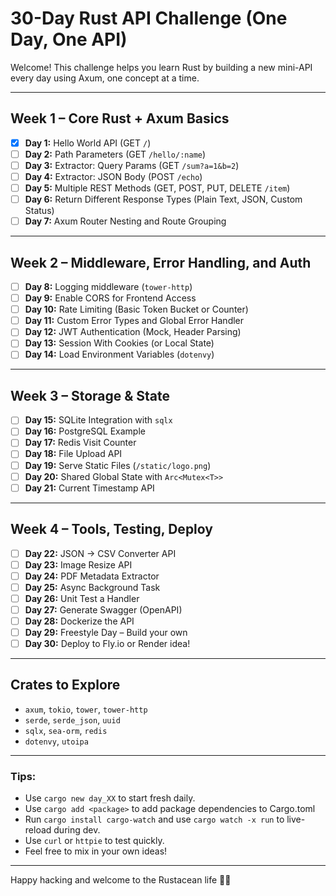 # 30-Day Rust API Challenge (One Day, One API)

Welcome! This challenge helps you learn Rust by building a new mini-API every day using Axum, one concept at a time.

---

## Week 1 – Core Rust + Axum Basics

- [x] **Day 1:** Hello World API (GET `/`)
- [ ] **Day 2:** Path Parameters (GET `/hello/:name`)
- [ ] **Day 3:** Extractor: Query Params (GET `/sum?a=1&b=2`)
- [ ] **Day 4:** Extractor: JSON Body (POST `/echo`)
- [ ] **Day 5:** Multiple REST Methods (GET, POST, PUT, DELETE `/item`)
- [ ] **Day 6:** Return Different Response Types (Plain Text, JSON, Custom Status)
- [ ] **Day 7:** Axum Router Nesting and Route Grouping

---

## Week 2 – Middleware, Error Handling, and Auth

- [ ] **Day 8:** Logging middleware (`tower-http`)
- [ ] **Day 9:** Enable CORS for Frontend Access
- [ ] **Day 10:** Rate Limiting (Basic Token Bucket or Counter)
- [ ] **Day 11:** Custom Error Types and Global Error Handler
- [ ] **Day 12:** JWT Authentication (Mock, Header Parsing)
- [ ] **Day 13:** Session With Cookies (or Local State)
- [ ] **Day 14:** Load Environment Variables (`dotenvy`)

---

## Week 3 – Storage & State

- [ ] **Day 15:** SQLite Integration with `sqlx`
- [ ] **Day 16:** PostgreSQL Example
- [ ] **Day 17:** Redis Visit Counter
- [ ] **Day 18:** File Upload API
- [ ] **Day 19:** Serve Static Files (`/static/logo.png`)
- [ ] **Day 20:** Shared Global State with `Arc<Mutex<T>>`
- [ ] **Day 21:** Current Timestamp API

---

## Week 4 – Tools, Testing, Deploy

- [ ] **Day 22:** JSON → CSV Converter API
- [ ] **Day 23:** Image Resize API
- [ ] **Day 24:** PDF Metadata Extractor
- [ ] **Day 25:** Async Background Task
- [ ] **Day 26:** Unit Test a Handler
- [ ] **Day 27:** Generate Swagger (OpenAPI)
- [ ] **Day 28:** Dockerize the API
- [ ] **Day 29:** Freestyle Day – Build your own
- [ ] **Day 30:** Deploy to Fly.io or Render idea!

---

## Crates to Explore

- `axum`, `tokio`, `tower`, `tower-http`
- `serde`, `serde_json`, `uuid`
- `sqlx`, `sea-orm`, `redis`
- `dotenvy`, `utoipa`

---

### Tips:
- Use `cargo new day_XX` to start fresh daily. <!-- Or use `cargo init --bin --vcs none` -->
- Use `cargo add <package>` to add package dependencies to Cargo.toml
- Run `cargo install cargo-watch` and use `cargo watch -x run` to live-reload during dev.
- Use `curl` or `httpie` to test quickly.
- Feel free to mix in your own ideas!

---

Happy hacking and welcome to the Rustacean life 🦀🔥
